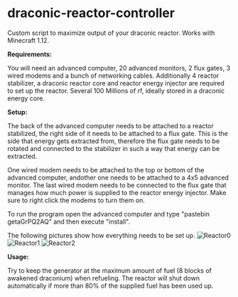 
# draconic-reactor-controller

Custom script to maximize output of your draconic reactor. Works with Minecraft 1.12.


__Requirements:__

You will need an advanced computer, 20 advanced monitors, 2 flux gates, 3 wired modems and a bunch of networking cables. 
Additionally 4 reactor stabilizer, a draconic reactor core and reactor energy injector are required to set up the reactor.
Several 100 Millions of rf, ideally stored in a draconic energy core.

__Setup:__

The back of the advanced computer needs to be attached to a reactor stabilized, the right side of it needs to be attached to a flux gate. This is the side that energy gets extracted from, therefore the flux gate needs to be rotated and connected to the stabilizer in such a way that energy can be extracted.

One wired modem needs to be attached to the top or bottom of the advanced computer, andother one needs to be attached to a 4x5 advanced monitor. The last wired modem needs to be connected to the flux gate that manages how much power is supplied to the reactor energy injector. Make sure to right click the modems to turn them on.

To run the program open the advanced computer and type "pastebin getaGrPQ2AQ" and then execute "install".

The following pictures show how everything needs to be set up.
![Reactor0](https://user-images.githubusercontent.com/964368/120327826-78d08780-c2ea-11eb-9a23-1d5af24aace6.png)
![Reactor1](https://user-images.githubusercontent.com/964368/120327835-7bcb7800-c2ea-11eb-857c-bfbde29165e0.png)
![Reactor2](https://user-images.githubusercontent.com/964368/120327840-7d953b80-c2ea-11eb-94f8-f7b23f7149c2.png)

__Usage:__

Try to keep the generator at the maximum amount of fuel (8 blocks of awakened draconium) when refueling. The reactor will shut down automatically if more than 80% of the supplied fuel has been used up. 
